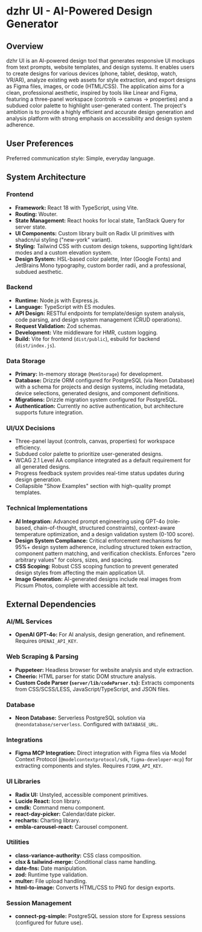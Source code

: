 # dzhr UI - AI-Powered Design Generator

## Overview
dzhr UI is an AI-powered design tool that generates responsive UI mockups from text prompts, website templates, and design systems. It enables users to create designs for various devices (phone, tablet, desktop, watch, VR/AR), analyze existing web assets for style extraction, and export designs as Figma files, images, or code (HTML/CSS). The application aims for a clean, professional aesthetic, inspired by tools like Linear and Figma, featuring a three-panel workspace (controls → canvas → properties) and a subdued color palette to highlight user-generated content. The project's ambition is to provide a highly efficient and accurate design generation and analysis platform with strong emphasis on accessibility and design system adherence.

## User Preferences
Preferred communication style: Simple, everyday language.

## System Architecture

### Frontend
- **Framework:** React 18 with TypeScript, using Vite.
- **Routing:** Wouter.
- **State Management:** React hooks for local state, TanStack Query for server state.
- **UI Components:** Custom library built on Radix UI primitives with shadcn/ui styling ("new-york" variant).
- **Styling:** Tailwind CSS with custom design tokens, supporting light/dark modes and a custom elevation system.
- **Design System:** HSL-based color palette, Inter (Google Fonts) and JetBrains Mono typography, custom border radii, and a professional, subdued aesthetic.

### Backend
- **Runtime:** Node.js with Express.js.
- **Language:** TypeScript with ES modules.
- **API Design:** RESTful endpoints for template/design system analysis, code parsing, and design system management (CRUD operations).
- **Request Validation:** Zod schemas.
- **Development:** Vite middleware for HMR, custom logging.
- **Build:** Vite for frontend (`dist/public`), esbuild for backend (`dist/index.js`).

### Data Storage
- **Primary:** In-memory storage (`MemStorage`) for development.
- **Database:** Drizzle ORM configured for PostgreSQL (via Neon Database) with a schema for projects and design systems, including metadata, device selections, generated designs, and component definitions.
- **Migrations:** Drizzle migration system configured for PostgreSQL.
- **Authentication:** Currently no active authentication, but architecture supports future integration.

### UI/UX Decisions
- Three-panel layout (controls, canvas, properties) for workspace efficiency.
- Subdued color palette to prioritize user-generated designs.
- WCAG 2.1 Level AA compliance integrated as a default requirement for all generated designs.
- Progress feedback system provides real-time status updates during design generation.
- Collapsible "Show Examples" section with high-quality prompt templates.

### Technical Implementations
- **AI Integration:** Advanced prompt engineering using GPT-4o (role-based, chain-of-thought, structured constraints), context-aware temperature optimization, and a design validation system (0-100 score).
- **Design System Compliance:** Critical enforcement mechanisms for 95%+ design system adherence, including structured token extraction, component pattern matching, and verification checklists. Enforces "zero arbitrary values" for colors, sizes, and spacing.
- **CSS Scoping:** Robust CSS scoping function to prevent generated design styles from affecting the main application UI.
- **Image Generation:** AI-generated designs include real images from Picsum Photos, complete with accessible alt text.

## External Dependencies

### AI/ML Services
- **OpenAI GPT-4o:** For AI analysis, design generation, and refinement. Requires `OPENAI_API_KEY`.

### Web Scraping & Parsing
- **Puppeteer:** Headless browser for website analysis and style extraction.
- **Cheerio:** HTML parser for static DOM structure analysis.
- **Custom Code Parser (`server/lib/codeParser.ts`):** Extracts components from CSS/SCSS/LESS, JavaScript/TypeScript, and JSON files.

### Database
- **Neon Database:** Serverless PostgreSQL solution via `@neondatabase/serverless`. Configured with `DATABASE_URL`.

### Integrations
- **Figma MCP Integration:** Direct integration with Figma files via Model Context Protocol (`@modelcontextprotocol/sdk`, `figma-developer-mcp`) for extracting components and styles. Requires `FIGMA_API_KEY`.

### UI Libraries
- **Radix UI:** Unstyled, accessible component primitives.
- **Lucide React:** Icon library.
- **cmdk:** Command menu component.
- **react-day-picker:** Calendar/date picker.
- **recharts:** Charting library.
- **embla-carousel-react:** Carousel component.

### Utilities
- **class-variance-authority:** CSS class composition.
- **clsx & tailwind-merge:** Conditional class name handling.
- **date-fns:** Date manipulation.
- **zod:** Runtime type validation.
- **multer:** File upload handling.
- **html-to-image:** Converts HTML/CSS to PNG for design exports.

### Session Management
- **connect-pg-simple:** PostgreSQL session store for Express sessions (configured for future use).